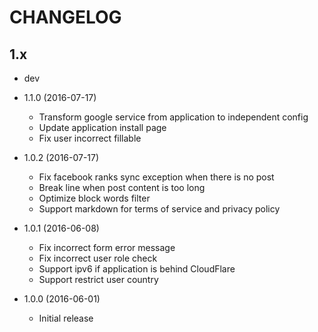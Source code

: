 # CHANGELOG

## 1.x

- dev

- 1.1.0 (2016-07-17)
  - Transform google service from application to independent config
  - Update application install page
  - Fix user incorrect fillable

- 1.0.2 (2016-07-17)
  - Fix facebook ranks sync exception when there is no post
  - Break line when post content is too long
  - Optimize block words filter
  - Support markdown for terms of service and privacy policy

- 1.0.1 (2016-06-08)
  - Fix incorrect form error message
  - Fix incorrect user role check
  - Support ipv6 if application is behind CloudFlare
  - Support restrict user country

- 1.0.0 (2016-06-01)
  - Initial release
